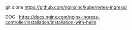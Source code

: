 git clone https://github.com/nginxinc/kubernetes-ingress/


DOC : https://docs.nginx.com/nginx-ingress-controller/installation/installation-with-helm


